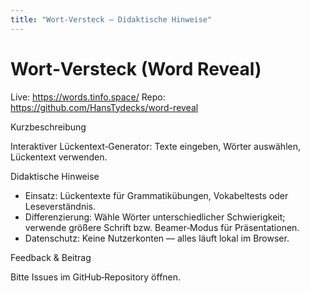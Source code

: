 ```yaml
---
title: "Wort-Versteck — Didaktische Hinweise"
---
```


# Wort‑Versteck (Word Reveal)

Live: https://words.tinfo.space/
Repo: https://github.com/HansTydecks/word-reveal

Kurzbeschreibung

Interaktiver Lückentext‑Generator: Texte eingeben, Wörter auswählen, Lückentext verwenden.

Didaktische Hinweise

- Einsatz: Lückentexte für Grammatikübungen, Vokabeltests oder Leseverständnis.
- Differenzierung: Wähle Wörter unterschiedlicher Schwierigkeit; verwende größere Schrift bzw. Beamer‑Modus für Präsentationen.
- Datenschutz: Keine Nutzerkonten — alles läuft lokal im Browser.

Feedback & Beitrag

Bitte Issues im GitHub‑Repository öffnen.
